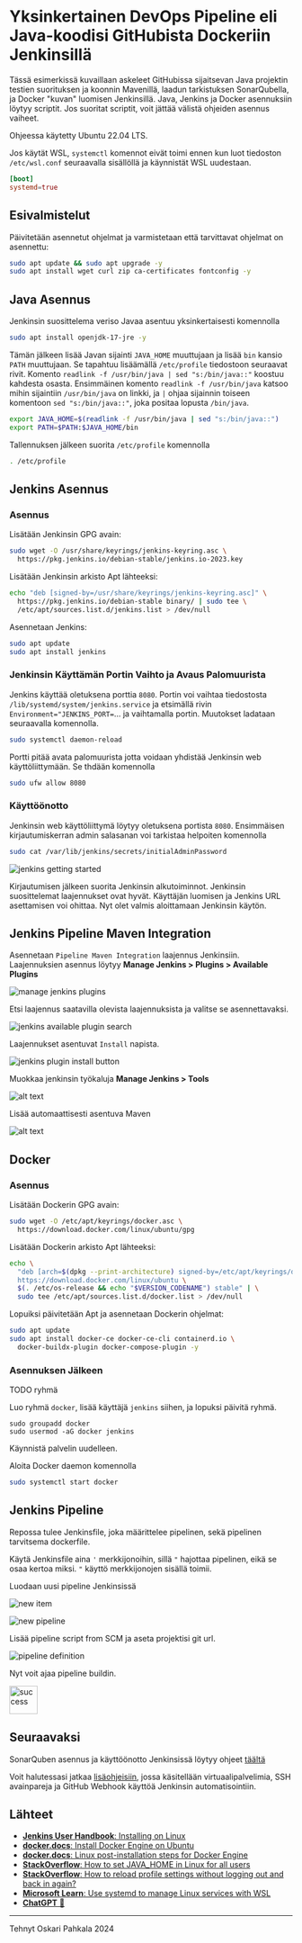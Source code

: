 # Yksinkertainen DevOps Pipeline eli Java-koodisi GitHubista Dockeriin Jenkinsillä

Tässä esimerkissä kuvaillaan askeleet GitHubissa sijaitsevan Java projektin testien suorituksen ja koonnin Mavenillä, laadun tarkistuksen SonarQubella, ja Docker "kuvan" luomisen Jenkinsillä. Java, Jenkins ja Docker asennuksiin löytyy scriptit. Jos suoritat scriptit, voit jättää välistä ohjeiden asennus vaiheet.

Ohjeessa käytetty Ubuntu 22.04 LTS.

Jos käytät WSL, `systemctl` komennot eivät toimi ennen kun luot tiedoston `/etc/wsl.conf` seuraavalla sisällöllä ja käynnistät WSL uudestaan.

```conf
[boot]
systemd=true
```

## Esivalmistelut

Päivitetään asennetut ohjelmat ja varmistetaan että tarvittavat ohjelmat on asennettu:

```sh
sudo apt update && sudo apt upgrade -y
sudo apt install wget curl zip ca-certificates fontconfig -y
```

## Java Asennus

Jenkinsin suosittelema veriso Javaa asentuu yksinkertaisesti komennolla

```sh
sudo apt install openjdk-17-jre -y
```

Tämän jälkeen lisää Javan sijainti `JAVA_HOME` muuttujaan ja lisää `bin` kansio `PATH` muuttujaan. Se tapahtuu lisäämällä `/etc/profile` tiedostoon seuraavat rivit. Komento `readlink -f /usr/bin/java | sed "s:/bin/java::"` koostuu kahdesta osasta. Ensimmäinen komento `readlink -f /usr/bin/java` katsoo mihin sijaintiin `/usr/bin/java` on linkki, ja `|` ohjaa sijainnin toiseen komentoon `sed "s:/bin/java::"`, joka positaa lopusta `/bin/java`.

```sh
export JAVA_HOME=$(readlink -f /usr/bin/java | sed "s:/bin/java::")
export PATH=$PATH:$JAVA_HOME/bin
```

Tallennuksen jälkeen suorita `/etc/profile` komennolla

```sh
. /etc/profile
```

## Jenkins Asennus

### Asennus

Lisätään Jenkinsin GPG avain:

```sh
sudo wget -O /usr/share/keyrings/jenkins-keyring.asc \
  https://pkg.jenkins.io/debian-stable/jenkins.io-2023.key
```

Lisätään Jenkinsin arkisto Apt lähteeksi:

```sh
echo "deb [signed-by=/usr/share/keyrings/jenkins-keyring.asc]" \
  https://pkg.jenkins.io/debian-stable binary/ | sudo tee \
  /etc/apt/sources.list.d/jenkins.list > /dev/null
```

Asennetaan Jenkins:

```sh
sudo apt update
sudo apt install jenkins
```

### Jenkinsin Käyttämän Portin Vaihto ja Avaus Palomuurista
Jenkins käyttää oletuksena porttia `8080`. Portin voi vaihtaa tiedostosta `/lib/systemd/system/jenkins.service` ja etsimällä rivin `Environment="JENKINS_PORT=`... ja vaihtamalla portin. Muutokset ladataan seuraavalla komennolla.

```sh
sudo systemctl daemon-reload
```

Portti pitää avata palomuurista jotta voidaan yhdistää Jenkinsin web käyttöliittymään. Se thdään komennolla

```sh
sudo ufw allow 8080
```

### Käyttöönotto

Jenkinsin web käyttöliittymä löytyy oletuksena portista `8080`. Ensimmäisen kirjautumiskerran admin salasanan voi tarkistaa helpoiten komennolla

```sh
sudo cat /var/lib/jenkins/secrets/initialAdminPassword
```

![jenkins getting started](/images/jenkins_login.png)

Kirjautumisen jälkeen suorita Jenkinsin alkutoiminnot. Jenkinsin suosittelemat laajennukset ovat hyvät. Käyttäjän luomisen ja Jenkins URL asettamisen voi ohittaa. Nyt olet valmis aloittamaan Jenkinsin käytön.

## Jenkins Pipeline Maven Integration

Asennetaan `Pipeline Maven Integration` laajennus Jenkinsiin. Laajennuksien asennus löytyy **Manage Jenkins > Plugins > Available Plugins**

![manage jenkins plugins](/images/manage-jenkins-plugins.png)

Etsi laajennus saatavilla olevista laajennuksista ja valitse se asennettavaksi.

![jenkins available plugin search](/images/available-plugins-maven.png)

Laajennukset asentuvat `Install` napista.

![jenkins plugin install button](/images/install.png)

Muokkaa jenkinsin työkaluja **Manage Jenkins > Tools**

![alt text](/images/manage-jenkins-tools.png)

Lisää automaattisesti asentuva Maven

![alt text](/images/add-maven.png)

## Docker

### Asennus

Lisätään Dockerin GPG avain:

```sh
sudo wget -O /etc/apt/keyrings/docker.asc \
  https://download.docker.com/linux/ubuntu/gpg
```

Lisätään Dockerin arkisto Apt lähteeksi:

```sh
echo \
  "deb [arch=$(dpkg --print-architecture) signed-by=/etc/apt/keyrings/docker.asc] \
  https://download.docker.com/linux/ubuntu \
  $(. /etc/os-release && echo "$VERSION_CODENAME") stable" | \
  sudo tee /etc/apt/sources.list.d/docker.list > /dev/null
```

Lopuiksi päivitetään Apt ja asennetaan Dockerin ohjelmat:

```sh
sudo apt update
sudo apt install docker-ce docker-ce-cli containerd.io \
  docker-buildx-plugin docker-compose-plugin -y
```

### Asennuksen Jälkeen

TODO ryhmä

Luo ryhmä `docker`, lisää käyttäjä `jenkins` siihen, ja lopuksi päivitä ryhmä.

```
sudo groupadd docker
sudo usermod -aG docker jenkins
```

Käynnistä palvelin uudelleen.

Aloita Docker daemon komennolla

```sh
sudo systemctl start docker
```

## Jenkins Pipeline

Repossa tulee Jenkinsfile, joka määrittelee pipelinen, sekä pipelinen tarvitsema dockerfile.

Käytä Jenkinsfile aina `'` merkkijonoihin, sillä `"` hajottaa pipelinen, eikä se osaa kertoa miksi. `"` käyttö merkkijonojen sisällä toimii.

Luodaan uusi pipeline Jenkinsissä

![new item](/images/new-item.png)

![new pipeline](/images/new-pipeline.png)

Lisää pipeline script from SCM ja aseta projektisi git url.

![pipeline definition](/images/pipeline-settings.png)

Nyt voit ajaa pipeline buildin.

<img src="images/success.svg" width="50" alt="success"/>

## Seuraavaksi

SonarQuben asennus ja käyttöönotto Jenkinsissä löytyy ohjeet [täältä](/sonarqube.md)

Voit halutessasi jatkaa [lisäohjeisiin](lisäohjeet.md), jossa käsitellään virtuaalipalvelimia, SSH avainpareja ja GitHub Webhook käyttöä Jenkinsin automatisointiin.

## Lähteet
- [**Jenkins User Handbook**: Installing on Linux ](https://www.jenkins.io/doc/book/installing/linux/)
- [**docker.docs**: Install Docker Engine on Ubuntu](https://docs.docker.com/engine/install/ubuntu/)
- [**docker.docs**: Linux post-installation steps for Docker Engine](https://docs.docker.com/engine/install/linux-postinstall)
- [**StackOverflow**: How to set JAVA_HOME in Linux for all users](https://stackoverflow.com/questions/24641536/how-to-set-java-home-in-linux-for-all-users)
- [**StackOverflow**: How to reload profile settings without logging out and back in again?](https://stackoverflow.com/questions/2518127/how-to-reload-bashrc-settings-without-logging-out-and-back-in-again)
- [**Microsoft Learn**: Use systemd to manage Linux services with WSL](https://learn.microsoft.com/en-us/windows/wsl/systemd)
- [**ChatGPT** 🙏](https://chat.openai.com/)

---

Tehnyt Oskari Pahkala 2024
